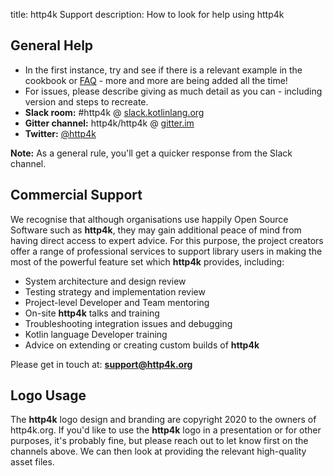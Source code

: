 title: http4k Support
description: How to look for help using http4k

## General Help
- In the first instance, try and see if there is a relevant example in the cookbook or [FAQ](/faq) - more and more are being added all the time!
- For issues, please describe giving as much detail as you can - including version and steps to recreate.
- **Slack room:** #http4k @ <a href="http://slack.kotlinlang.org/">slack.kotlinlang.org</a>
- **Gitter channel:** http4k/http4k @ <a href="https://gitter.im/http4k/http4k">gitter.im</a> 
- **Twitter:** <a href="https://twitter.com/http4k">@http4k</a>

**Note:** As a general rule, you'll get a quicker response from the Slack channel.

## Commercial Support
We recognise that although organisations use happily Open Source Software such as **http4k**, they may gain additional peace of mind from having direct access to expert advice. For this purpose, the project creators offer a range of professional services to support library users in making the most of the powerful feature set which **http4k** provides, including:

- System architecture and design review
- Testing strategy and implementation review
- Project-level Developer and Team mentoring
- On-site **http4k** talks and training
- Troubleshooting integration issues and debugging
- Kotlin language Developer training
- Advice on extending or creating custom builds of **http4k**

Please get in touch at: **[support@http4k.org](mailto:support@http4k.org)**

## Logo Usage
The **http4k** logo design and branding are copyright 2020 to the owners of http4k.org. If you'd like to use the **http4k** logo in a presentation or for other purposes, it's probably fine, but please reach out to let know first on the channels above. We can then look at providing the relevant high-quality asset files.

